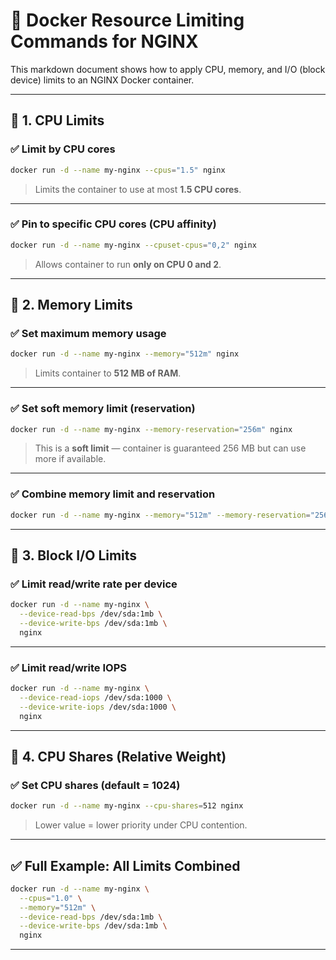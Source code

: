 
# 🐳 Docker Resource Limiting Commands for NGINX

This markdown document shows how to apply CPU, memory, and I/O (block device) limits to an NGINX Docker container.

---

## 🧠 1. CPU Limits

### ✅ Limit by CPU cores
```bash
docker run -d --name my-nginx --cpus="1.5" nginx
```
> Limits the container to use at most **1.5 CPU cores**.

---

### ✅ Pin to specific CPU cores (CPU affinity)
```bash
docker run -d --name my-nginx --cpuset-cpus="0,2" nginx
```
> Allows container to run **only on CPU 0 and 2**.

---

## 🧠 2. Memory Limits

### ✅ Set maximum memory usage
```bash
docker run -d --name my-nginx --memory="512m" nginx
```
> Limits container to **512 MB of RAM**.

---

### ✅ Set soft memory limit (reservation)
```bash
docker run -d --name my-nginx --memory-reservation="256m" nginx
```
> This is a **soft limit** — container is guaranteed 256 MB but can use more if available.

---

### ✅ Combine memory limit and reservation
```bash
docker run -d --name my-nginx --memory="512m" --memory-reservation="256m" nginx
```

---

## 🧠 3. Block I/O Limits

### ✅ Limit read/write rate per device
```bash
docker run -d --name my-nginx \
  --device-read-bps /dev/sda:1mb \
  --device-write-bps /dev/sda:1mb \
  nginx
```

---

### ✅ Limit read/write IOPS
```bash
docker run -d --name my-nginx \
  --device-read-iops /dev/sda:1000 \
  --device-write-iops /dev/sda:1000 \
  nginx
```

---

## 🧠 4. CPU Shares (Relative Weight)

### ✅ Set CPU shares (default = 1024)
```bash
docker run -d --name my-nginx --cpu-shares=512 nginx
```
> Lower value = lower priority under CPU contention.

---

## ✅ Full Example: All Limits Combined

```bash
docker run -d --name my-nginx \
  --cpus="1.0" \
  --memory="512m" \
  --device-read-bps /dev/sda:1mb \
  --device-write-bps /dev/sda:1mb \
  nginx
```

---
